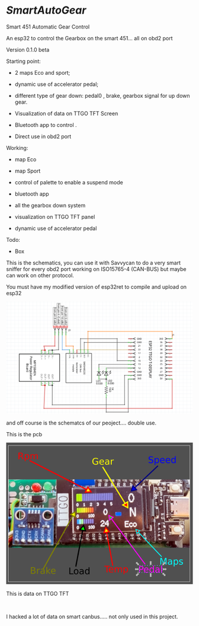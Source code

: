 # ***SmartAutoGear***

Smart 451 Automatic Gear Control

An esp32 to control  the Gearbox on the smart 451... all on obd2 port

Version 0.1.0 beta

Starting point:

- 2 maps Eco and sport;

- dynamic use of accelerator pedal;

- different type of gear down: pedal0 , brake, gearbox signal for up down gear.

- Visualization of data on TTGO TFT Screen

- Bluetooth app to control .

- Direct use in obd2 port

Working:

- map Eco

- map Sport

- control of palette to enable a suspend mode

- bluetooth app

- all the gearbox down system

- visualization on TTGO TFT panel

- dynamic use of accelerator pedal

Todo:

- Box

This is the schematics, you can use it with Savvycan to do a very smart sniffer for every obd2 port working on  ISO15765-4 (CAN-BUS) but maybe can work on other protocol.

You must have my modified version of esp32ret to compile and upload on esp32

<img title="Scheme" src="https://github.com/jpnos26/SmartAutoGear/blob/main/Image/Schematics.png" alt="" width="674">

and off course is the schematcs of our peoject.... double use.

This is the pcb

<img title="Explain" src="https://github.com/jpnos26/SmartAutoGear/blob/main/Image/explain.png" alt="" width="674">

This is data on TTGO TFT

<img title="" src="file:///home/athos/snap/marktext/9/.config/marktext/images/2023-02-27-08-34-28-explain.png" alt="" width="674">

I hacked a lot of data on smart canbus..... not only used in this project.
